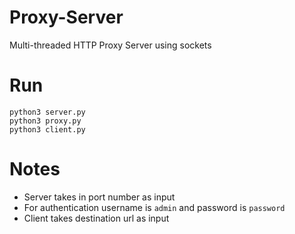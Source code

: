 # Proxy-Server
Multi-threaded HTTP Proxy Server using sockets


# Run
`python3 server.py`  
`python3 proxy.py`  
`python3 client.py`

# Notes
* Server takes in port number as input
* For authentication username is `admin` and password is `password`
* Client takes destination url as input

